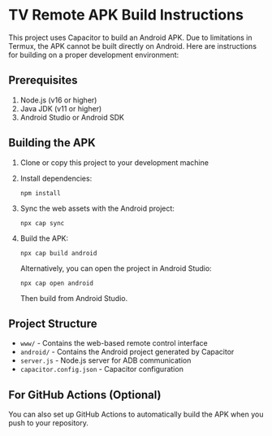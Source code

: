 # TV Remote APK Build Instructions

This project uses Capacitor to build an Android APK. Due to limitations in Termux, the APK cannot be built directly on Android. Here are instructions for building on a proper development environment:

## Prerequisites

1. Node.js (v16 or higher)
2. Java JDK (v11 or higher)
3. Android Studio or Android SDK

## Building the APK

1. Clone or copy this project to your development machine

2. Install dependencies:
   ```
   npm install
   ```

3. Sync the web assets with the Android project:
   ```
   npx cap sync
   ```

4. Build the APK:
   ```
   npx cap build android
   ```

   Alternatively, you can open the project in Android Studio:
   ```
   npx cap open android
   ```
   Then build from Android Studio.

## Project Structure

- `www/` - Contains the web-based remote control interface
- `android/` - Contains the Android project generated by Capacitor
- `server.js` - Node.js server for ADB communication
- `capacitor.config.json` - Capacitor configuration

## For GitHub Actions (Optional)

You can also set up GitHub Actions to automatically build the APK when you push to your repository.